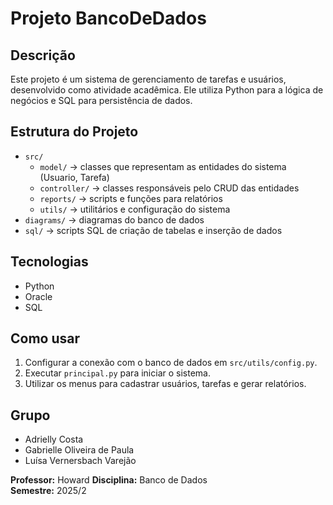# Projeto BancoDeDados

## Descrição
Este projeto é um sistema de gerenciamento de tarefas e usuários, desenvolvido como atividade acadêmica. 
Ele utiliza Python para a lógica de negócios e SQL para persistência de dados.

## Estrutura do Projeto
- `src/`
  - `model/` → classes que representam as entidades do sistema (Usuario, Tarefa)
  - `controller/` → classes responsáveis pelo CRUD das entidades
  - `reports/` → scripts e funções para relatórios
  - `utils/` → utilitários e configuração do sistema
- `diagrams/` → diagramas do banco de dados
- `sql/` → scripts SQL de criação de tabelas e inserção de dados

## Tecnologias
- Python 
- Oracle 
- SQL

## Como usar
1. Configurar a conexão com o banco de dados em `src/utils/config.py`.
2. Executar `principal.py` para iniciar o sistema.
3. Utilizar os menus para cadastrar usuários, tarefas e gerar relatórios.

## Grupo
- Adrielly Costa
- Gabrielle Oliveira de Paula
- Luísa Vernersbach Varejão



**Professor:** Howard
**Disciplina:** Banco de Dados  
**Semestre:** 2025/2

